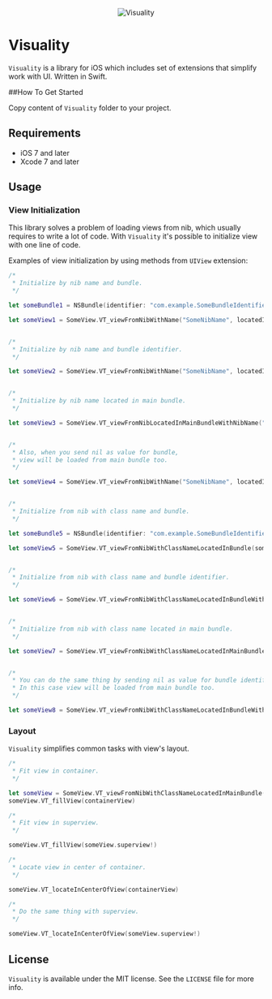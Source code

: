 <p align="center" >
  <img src="https://github.com/igormatyushkin014/Visuality/blob/master/Logo/logo-300-300.png" alt="Visuality" title="Visuality">
</p>

# Visuality
`Visuality` is a library for iOS which includes set of extensions that simplify work with UI. Written in Swift.

##How To Get Started

Copy content of `Visuality` folder to your project.

## Requirements

* iOS 7 and later
* Xcode 7 and later

## Usage

### View Initialization

This library solves a problem of loading views from nib, which usually requires to write a lot of code. With `Visuality` it's possible to initialize view with one line of code.

Examples of view initialization by using methods from `UIView` extension:

```swift
/*
 * Initialize by nib name and bundle.
 */

let someBundle1 = NSBundle(identifier: "com.example.SomeBundleIdentifier")

let someView1 = SomeView.VT_viewFromNibWithName("SomeNibName", locatedInBundle: someBundle1)


/*
 * Initialize by nib name and bundle identifier.
 */

let someView2 = SomeView.VT_viewFromNibWithName("SomeNibName", locatedInBundleWithIdentifier: "com.example.SomeBundleIdentifier")


/*
 * Initialize by nib name located in main bundle.
 */

let someView3 = SomeView.VT_viewFromNibLocatedInMainBundleWithNibName("SomeNibName")


/*
 * Also, when you send nil as value for bundle,
 * view will be loaded from main bundle too.
 */

let someView4 = SomeView.VT_viewFromNibWithName("SomeNibName", locatedInBundle: nil)


/*
 * Initialize from nib with class name and bundle.
 */

let someBundle5 = NSBundle(identifier: "com.example.SomeBundleIdentifier")

let someView5 = SomeView.VT_viewFromNibWithClassNameLocatedInBundle(someBundle5)


/*
 * Initialize from nib with class name and bundle identifier.
 */

let someView6 = SomeView.VT_viewFromNibWithClassNameLocatedInBundleWithIdentifier("com.example.SomeBundleIdentifier")


/*
 * Initialize from nib with class name located in main bundle.
 */

let someView7 = SomeView.VT_viewFromNibWithClassNameLocatedInMainBundle()


/*
 * You can do the same thing by sending nil as value for bundle identifier.
 * In this case view will be loaded from main bundle too.
 */

let someView8 = SomeView.VT_viewFromNibWithClassNameLocatedInBundleWithIdentifier(nil)

```

### Layout

`Visuality` simplifies common tasks with view's layout.

```swift
/*
 * Fit view in container.
 */

let someView = SomeView.VT_viewFromNibWithClassNameLocatedInMainBundle()
someView.VT_fillView(containerView)

/*
 * Fit view in superview.
 */

someView.VT_fillView(someView.superview!)

/*
 * Locate view in center of container.
 */

someView.VT_locateInCenterOfView(containerView)

/*
 * Do the same thing with superview.
 */

someView.VT_locateInCenterOfView(someView.superview!)

```

## License

`Visuality` is available under the MIT license. See the `LICENSE` file for more info.
